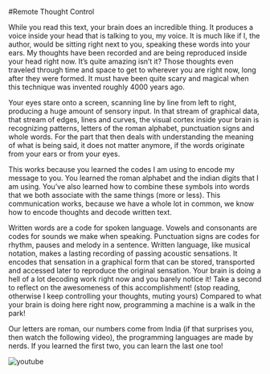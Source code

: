 #Remote Thought Control

While you read this text, your brain does an incredible thing. It produces a voice inside your head that is talking to you, my voice. It is much like if I, the author, would be sitting right next to you, speaking these words into your ears. My thoughts have been recorded and are being reproduced inside your head right now. It’s quite amazing isn’t it? Those thoughts even traveled through time and space to get to wherever you are right now, long after they were formed. It must have been quite scary and magical when this technique was invented roughly 4000 years ago.

Your eyes stare onto a screen, scanning line by line from left to right, producing a huge amount of sensory input. In that stream of graphical data, that stream of edges, lines and curves, the visual cortex inside your brain is recognizing patterns, letters of the roman alphabet, punctuation signs and whole words. For the part that then deals with understanding the meaning of what is being said, it does not matter anymore, if the words originate from your ears or from your eyes.

This works because you learned the codes I am using to encode my message to you. You learned the roman alphabet and the indian digits that I am using. You’ve also learned how to combine these symbols into words that we both associate with the same things (more or less). This communication works, because we have a whole lot in common, we know how to encode thoughts and decode written text.

Written words are a code for spoken language. Vowels and consonants are codes for sounds we make when speaking. Punctuation signs are codes for rhythm, pauses and melody in a sentence. Written language, like musical notation, makes a lasting recording of passing acoustic sensations. It encodes that sensation in a graphical form that can be stored, transported and accessed later to reproduce the original sensation. Your brain is doing a hell of a lot decoding work right now and you barely notice it! Take a second to reflect on the awesomeness of this accomplishment!  (stop reading, otherwise I keep controlling your thoughts, muting yours)
Compared to what your brain is doing here right now, programming a machine is a walk in the park!

Our letters are roman, our numbers come from India (if that surprises you, then watch the following video), the programming languages are made by nerds. If you learned the first two, you can learn the last one too!

![youtube][1]

[1]: https://www.youtube.com/watch?v=5sS7w-CMHkU
